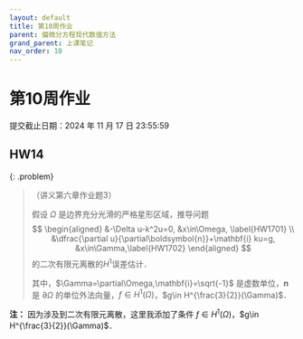 ```yaml
---
layout: default
title: 第10周作业
parent: 偏微分方程现代数值方法
grand_parent: 上课笔记
nav_order: 10
---
```


# 第10周作业

提交截止日期：2024 年 11 月 17 日 23:55:59

## HW14 

{: .problem}
> （讲义第六章作业题3）
>
> 假设 $\Omega$ 是边界充分光滑的严格星形区域，推导问题
> $$
> \begin{aligned}
> &-\Delta u-k^2u=0, &x\in\Omega, \label{HW1701} \\
> &\dfrac{\partial u}{\partial\boldsymbol{n}}+\mathbf{i} ku=g, &x\in\Gamma,\label{HW1702}
> \end{aligned}
> $$
> 的二次有限元离散的$H^1$误差估计．
>
> 其中，$\Gamma=\partial\Omega,\mathbf{i}=\sqrt{-1}$ 是虚数单位，$\boldsymbol{n}$ 是 $\partial\Omega$ 的单位外法向量，$f\in H^1(\Omega)$，$g\in H^{\frac{3}{2}}(\Gamma)$．

**注：** 因为涉及到二次有限元离散，这里我添加了条件 $f\in H^1(\Omega)$，$g\in H^{\frac{3}{2}}(\Gamma)$．

